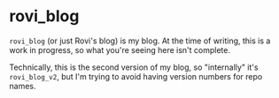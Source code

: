 # rovi_blog

`rovi_blog` (or just Rovi's blog) is my blog. At the time of writing, this is a work in progress, so what you're seeing here isn't complete.

Technically, this is the second version of my blog, so "internally" it's `rovi_blog_v2`, but I'm trying to avoid having version numbers for repo names.
